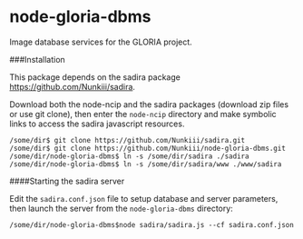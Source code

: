 node-gloria-dbms
=====

Image database services for the GLORIA project. 

###Installation 

This package depends on the sadira package https://github.com/Nunkiii/sadira. 

Download both the node-ncip and the sadira packages (download zip files or use git clone), then enter the `node-ncip` directory and make symbolic links to access the sadira javascript resources. 

    /some/dir$ git clone https://github.com/Nunkiii/sadira.git
    /some/dir$ git clone https://github.com/Nunkiii/node-gloria-dbms.git
    /some/dir/node-gloria-dbms$ ln -s /some/dir/sadira ./sadira
    /some/dir/node-gloria-dbms$ ln -s /some/dir/sadira/www ./www/sadira

####Starting the sadira server 

Edit the `sadira.conf.json` file to setup database and server parameters, then launch the server from the `node-gloria-dbms` directory:

    /some/dir/node-gloria-dbms$node sadira/sadira.js --cf sadira.conf.json 

